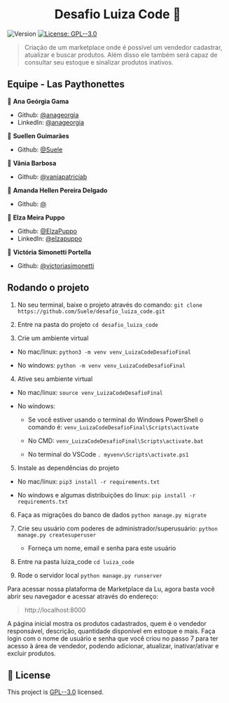 <h1 align="center">Desafio Luiza Code 👋</h1>
<p>
  <img alt="Version" src="https://img.shields.io/badge/version-1.0-blue.svg?cacheSeconds=2592000" />
  <a href="https://github.com/anageorgia/desafio_luiza_code/blob/main/LICENSE" target="_blank">
    <img alt="License: GPL--3.0" src="https://img.shields.io/badge/License-GPL--3.0-yellow.svg" />
  </a>
</p>

> Criação de um marketplace onde é possível um vendedor cadastrar, atualizar e buscar produtos. Além disso ele também será capaz de consultar seu estoque e sinalizar produtos inativos.

## Equipe - Las Paythonettes

👤 **Ana Geórgia Gama**

* Github: [@anageorgia](https://github.com/anageorgia)
* LinkedIn: [@anageorgia](https://linkedin.com/in/anageorgia)

👤 **Suellen Guimarães**

* Github: [@Suele](https://github.com/Suele)

👤 **Vânia Barbosa**

* Github: [@vaniapatriciab](https://github.com/vaniapatriciab)

👤 **Amanda Hellen Pereira Delgado**

* Github: [@](https://github.com/)

👤 **Elza Meira Puppo**

* Github: [@ElzaPuppo](https://github.com/ElzaPuppo)
* LinkedIn: [@elzapuppo](https://linkedin.com/in/elzapuppo)

👤 **Victória Simonetti Portella**

* Github: [@victoriasimonetti](https://github.com/victoriasimonetti)

## Rodando o projeto
1. No seu terminal, baixe o projeto através do comando:
  `git clone https://github.com/Suele/desafio_luiza_code.git`

2. Entre na pasta do projeto
  `cd desafio_luiza_code`

3. Crie um ambiente virtual

- No mac/linux:
  `python3 -m venv venv_LuizaCodeDesafioFinal`

- No windows:
  `python -m venv venv_LuizaCodeDesafioFinal`

4. Ative seu ambiente virtual

- No mac/linux:
`source venv_LuizaCodeDesafioFinal`

- No windows:
  - Se você estiver usando o terminal do Windows PowerShell o comando é:
  `venv_LuizaCodeDesafioFinal\Scripts\activate`

  - No CMD:
  `venv_LuizaCodeDesafioFinal\Scripts\activate.bat`

  - No terminal do VSCode
  `. myvenv\Scripts\activate.ps1`

5. Instale as dependências do projeto
- No mac/linux:
`pip3 install -r requirements.txt`

- No windows e algumas distribuições do linux:
`pip install -r requirements.txt`

6. Faça as migrações do banco de dados
`python manage.py migrate`

7. Crie seu usuário com poderes de administrador/superusuário:
 `python manage.py createsuperuser`
   - Forneça um nome, email e senha para este usuário

8. Entre na pasta luiza_code
`cd luiza_code`

9. Rode o servidor local
`python manage.py runserver`

Para acessar nossa plataforma de Marketplace da Lu, agora basta você abrir seu navegador e acessar através do endereço:
> http://localhost:8000

A página inicial mostra os produtos cadastrados, quem é o vendedor responsável, descrição, quantidade disponível em estoque e mais. Faça login com o nome de usuário e senha que você criou no passo 7 para ter acesso à área de vendedor, podendo adicionar, atualizar, inativar/ativar e excluir produtos.


## 📝 License

This project is [GPL--3.0](https://github.com/anageorgia/desafio_luiza_code/blob/main/LICENSE) licensed.

